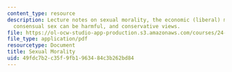```yaml
---
content_type: resource
description: Lecture notes on sexual morality, the economic (liberal) model, whether
  consensual sex can be harmful, and conservative views.
file: https://ol-ocw-studio-app-production.s3.amazonaws.com/courses/24-02-moral-problems-and-the-good-life-fall-2008/49fdc7b2c35f9fb1963484c3b262bd84_lec_23.pdf
file_type: application/pdf
resourcetype: Document
title: Sexual Morality
uid: 49fdc7b2-c35f-9fb1-9634-84c3b262bd84
---
```

